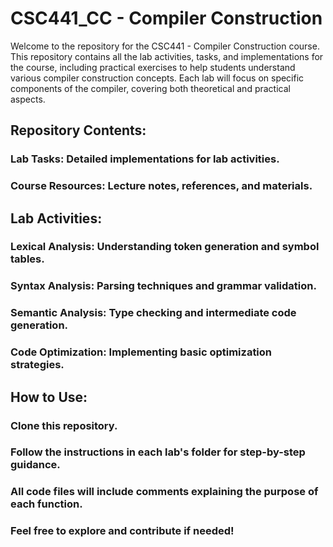# CSC441_CC - Compiler Construction
Welcome to the repository for the CSC441 - Compiler Construction course. This repository contains all the lab activities, tasks, and implementations for the course, including practical exercises to help students understand various compiler construction concepts. Each lab will focus on specific components of the compiler, covering both theoretical and practical aspects.

## Repository Contents:

### Lab Tasks: Detailed implementations for lab activities.
### Course Resources: Lecture notes, references, and materials.

## Lab Activities:

### Lexical Analysis: Understanding token generation and symbol tables.
### Syntax Analysis: Parsing techniques and grammar validation.
### Semantic Analysis: Type checking and intermediate code generation.
### Code Optimization: Implementing basic optimization strategies.

## How to Use:

### Clone this repository.
### Follow the instructions in each lab's folder for step-by-step guidance.
### All code files will include comments explaining the purpose of each function.
### Feel free to explore and contribute if needed!
